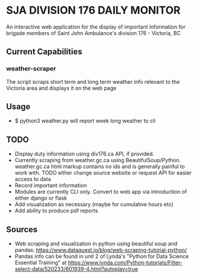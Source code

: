 # SJA DIVISION 176 DAILY MONITOR

An interactive web application for the display of important information for brigade members of Saint John Ambulance's division 176 - Victoria, BC

## Current Capabilities

### weather-scraper
The script scraps short term and long term weather info relevant to the Victoria area and displays it on the web page

## Usage
- $ python3 weather.py 
will report week long weather to cli

## TODO
- Display duty information using div176.ca API, if provided.
- Currently scraping from weather.gc.ca using BeautifulSoup/Python. weather.gc.ca html markup contains no ids and is generally painful to work with. TODO either change source website or request API for easier access to data
- Record important information
- Modules are currently CLI only. Convert to web app via introduction of either django or flask 
- Add visualization as necessary (maybe for cumulative hours etc)
- Add ability to produce pdf reports

## Sources
- Web scraping and visualization in python using beautiful soup and pandas: https://www.dataquest.io/blog/web-scraping-tutorial-python/
- Pandas info can be found in unit 2 of Lynda's "Python for Data Science Essential Training" at
https://www.lynda.com/Python-tutorials/Filter-select-data/520233/601939-4.html?autoplay=true